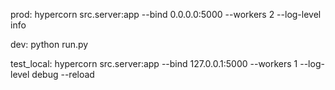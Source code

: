 prod:
hypercorn src.server:app --bind 0.0.0.0:5000 --workers 2 --log-level info

dev:
python run.py

test_local:
hypercorn src.server:app --bind 127.0.0.1:5000 --workers 1 --log-level debug --reload
